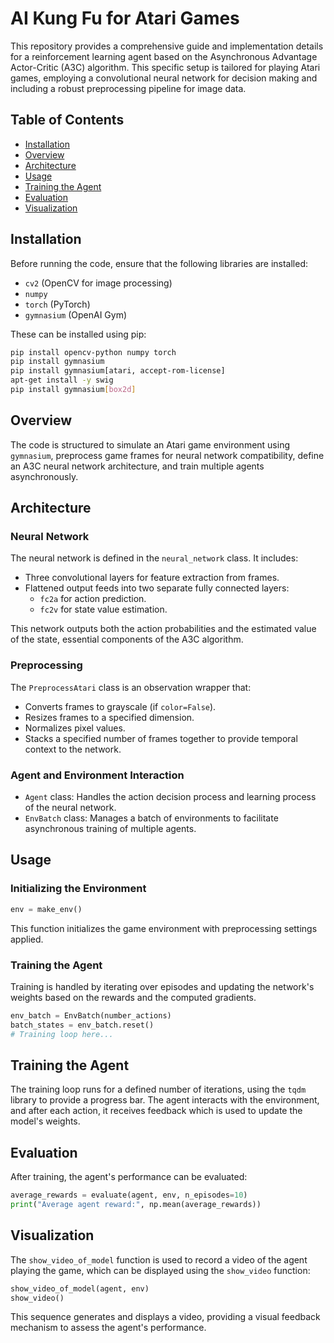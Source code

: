 # AI Kung Fu for Atari Games

This repository provides a comprehensive guide and implementation details for a reinforcement learning agent based on the Asynchronous Advantage Actor-Critic (A3C) algorithm. This specific setup is tailored for playing Atari games, employing a convolutional neural network for decision making and including a robust preprocessing pipeline for image data.

## Table of Contents
- [Installation](#installation)
- [Overview](#overview)
- [Architecture](#architecture)
- [Usage](#usage)
- [Training the Agent](#training-the-agent)
- [Evaluation](#evaluation)
- [Visualization](#visualization)

## Installation

Before running the code, ensure that the following libraries are installed:
- `cv2` (OpenCV for image processing)
- `numpy`
- `torch` (PyTorch)
- `gymnasium` (OpenAI Gym)

These can be installed using pip:

```bash
pip install opencv-python numpy torch
pip install gymnasium
pip install gymnasium[atari, accept-rom-license]
apt-get install -y swig
pip install gymnasium[box2d]
```

## Overview

The code is structured to simulate an Atari game environment using `gymnasium`, preprocess game frames for neural network compatibility, define an A3C neural network architecture, and train multiple agents asynchronously.

## Architecture

### Neural Network

The neural network is defined in the `neural_network` class. It includes:
- Three convolutional layers for feature extraction from frames.
- Flattened output feeds into two separate fully connected layers:
  - `fc2a` for action prediction.
  - `fc2v` for state value estimation.
  
This network outputs both the action probabilities and the estimated value of the state, essential components of the A3C algorithm.

### Preprocessing

The `PreprocessAtari` class is an observation wrapper that:
- Converts frames to grayscale (if `color=False`).
- Resizes frames to a specified dimension.
- Normalizes pixel values.
- Stacks a specified number of frames together to provide temporal context to the network.

### Agent and Environment Interaction

- `Agent` class: Handles the action decision process and learning process of the neural network.
- `EnvBatch` class: Manages a batch of environments to facilitate asynchronous training of multiple agents.

## Usage

### Initializing the Environment

```python
env = make_env()
```

This function initializes the game environment with preprocessing settings applied.

### Training the Agent

Training is handled by iterating over episodes and updating the network's weights based on the rewards and the computed gradients.

```python
env_batch = EnvBatch(number_actions)
batch_states = env_batch.reset()
# Training loop here...
```

## Training the Agent

The training loop runs for a defined number of iterations, using the `tqdm` library to provide a progress bar. The agent interacts with the environment, and after each action, it receives feedback which is used to update the model's weights.

## Evaluation

After training, the agent's performance can be evaluated:

```python
average_rewards = evaluate(agent, env, n_episodes=10)
print("Average agent reward:", np.mean(average_rewards))
```

## Visualization

The `show_video_of_model` function is used to record a video of the agent playing the game, which can be displayed using the `show_video` function:

```python
show_video_of_model(agent, env)
show_video()
```

This sequence generates and displays a video, providing a visual feedback mechanism to assess the agent's performance.
